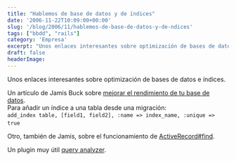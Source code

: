 ```yaml
---
title: "Hablemos de base de datos y de índices"
date: '2006-11-22T10:09:00+00:00'
slug: '/blog/2006/11/hablemos-de-base-de-datos-y-de-ndices'
tags: ["bbdd", "rails"]
category: 'Empresa'
excerpt: "Unos enlaces interesantes sobre optimización de bases de datos e índices.Un artículo de Jamis Buck sobre [mejorar el rendimiento de tu base de datos]("
draft: false
headerImage: 
---
```

Unos enlaces interesantes sobre optimización de bases de datos e índices.

Un artículo de Jamis Buck sobre [mejorar el rendimiento de tu base de datos](http://weblog.jamisbuck.org/2006/10/23/indexing-for-db-performance).  
Para añadir un índice a una tabla desde una migración:   
`add_index table, [field1, field2], :name => index_name, :unique => true`

Otro, también de Jamis, sobre el funcionamiento de [ActiveRecord#find](http://weblog.jamisbuck.org/2006/11/20/under-the-hood-activerecord-base-find-part-2).

Un plugin muy útil [query analyzer](http://www.agilewebdevelopment.com/plugins/query_analyzer).

